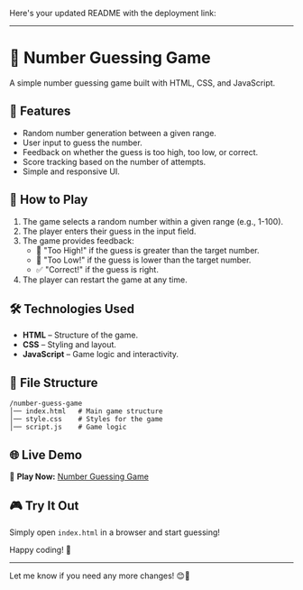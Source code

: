 Here's your updated README with the deployment link:  

---

# 🎯 Number Guessing Game  

A simple number guessing game built with HTML, CSS, and JavaScript.  

## 📌 Features  

- Random number generation between a given range.  
- User input to guess the number.  
- Feedback on whether the guess is too high, too low, or correct.  
- Score tracking based on the number of attempts.  
- Simple and responsive UI.  

## 🚀 How to Play  

1. The game selects a random number within a given range (e.g., 1-100).  
2. The player enters their guess in the input field.  
3. The game provides feedback:  
   - 🔼 "Too High!" if the guess is greater than the target number.  
   - 🔽 "Too Low!" if the guess is lower than the target number.  
   - ✅ "Correct!" if the guess is right.  
4. The player can restart the game at any time.  

## 🛠️ Technologies Used  

- **HTML** – Structure of the game.  
- **CSS** – Styling and layout.  
- **JavaScript** – Game logic and interactivity.  

## 📂 File Structure  

```
/number-guess-game  
│── index.html   # Main game structure  
│── style.css    # Styles for the game  
│── script.js    # Game logic  
```  

## 🌐 Live Demo  

🔗 **Play Now:** [Number Guessing Game](https://number-guess-game-pi.vercel.app/)  

## 🎮 Try It Out  

Simply open `index.html` in a browser and start guessing!  

Happy coding! 🎉  

---

Let me know if you need any more changes! 😊🚀
